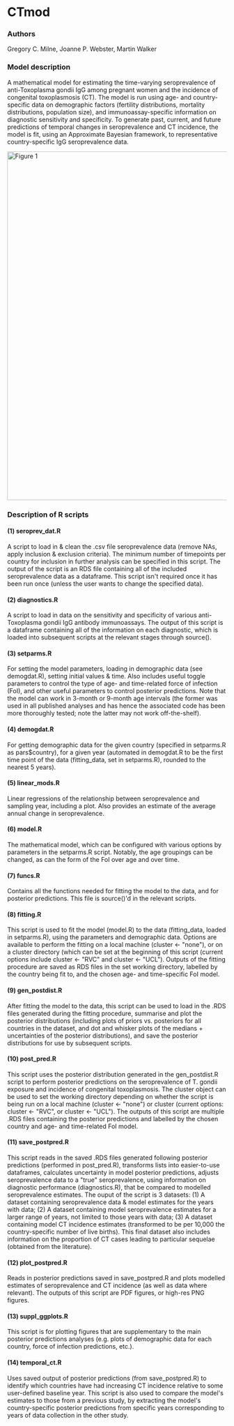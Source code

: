 CTmod
===================
### Authors

Gregory C. Milne, Joanne P. Webster, Martin Walker

### Model description

A mathematical model for estimating the time-varying seroprevalence of anti-Toxoplasma gondii IgG among pregnant women and the incidence of congenital toxoplasmosis (CT). The model is run using age- and country-specific data on demographic factors (fertility distributions, mortality distributions, population size), and immunoassay-specific information on diagnostic sensitivity and specificity. To generate past, current, and future predictions of temporal changes in seroprevalence and CT incidence, the model is fit, using an Approximate Bayesian framework, to representative country-specific IgG seroprevalence data.

<img align="centre" alt="Figure 1" width="800px" src="https://user-images.githubusercontent.com/65221055/162229707-0ce443bc-d6ab-4990-9bf3-e62ed17b9205.png" />

### Description of R scripts

#### (1) seroprev_dat.R

A script to load in & clean the .csv file seroprevalence data (remove NAs, apply inclusion & exclusion criteria). The minimum number of timepoints per country for inclusion in further analysis can be specified in this script. The output of the script is an RDS file containing all of the included seroprevalence data as a dataframe. This script isn't required once it has been run once (unless the user wants to change the specified data).

#### (2) diagnostics.R

A script to load in data on the sensitivity and specificity of various anti-Toxoplasma gondii IgG antibody immunoassays. The output of this script is a dataframe containing all of the information on each diagnostic, which is loaded into subsequent scripts at the relevant stages through source().

#### (3) setparms.R

For setting the model parameters, loading in demographic data (see demogdat.R), setting initial values & time. Also includes useful toggle parameters to control the type of age- and time-related force of infection (FoI), and other useful parameters to control posterior predictions. Note that the model can work in 3-month or 9-month age intervals (the former was used in all published analyses and has hence the associated code has been more thoroughly tested; note the latter may not work off-the-shelf).

#### (4) demogdat.R

For getting demographic data for the given country (specified in setparms.R as pars$country), for a given year (automated in demogdat.R to be the first time point of the data (fitting_data, set in setparms.R), rounded to the nearest 5 years).

#### (5) linear_mods.R

Linear regressions of the relationship between seroprevalence and sampling year, including a plot. Also provides an estimate of the average annual change in seroprevalence.

#### (6) model.R

The mathematical model, which can be configured with various options by parameters in the setparms.R script. Notably, the age groupings can be changed, as can the form of the FoI over age and over time.

#### (7) funcs.R

Contains all the functions needed for fitting the model to the data, and for posterior predictions. This file is source()'d in the relevant scripts.

#### (8) fitting.R

This script is used to fit the model (model.R) to the data (fitting_data, loaded in setparms.R), using the parameters and demographic data. Options are available to perform the fitting on a local machine (cluster \<- "none"), or on a cluster directory (which can be set at the beginning of this script (current options include cluster \<- "RVC" and cluster \<- "UCL"). Outputs of the fitting procedure are saved as RDS files in the set working directory, labelled by the country being fit to, and the chosen age- and time-specific FoI model.

#### (9) gen_postdist.R

After fitting the model to the data, this script can be used to load in the .RDS files generated during the fitting procedure, summarise and plot the posterior distributions (including plots of priors vs. posteriors for all countries in the dataset, and dot and whisker plots of the medians + uncertainties of the posterior distributions), and save the posterior distributions for use by subsequent scripts.

#### (10) post_pred.R

This script uses the posterior distribution generated in the gen_postdist.R script to perform posterior predictions on the seroprevalence of T. gondii exposure and incidence of congenital toxoplasmosis. The cluster object can be used to set the working directory depending on whether the script is being run on a local machine (cluster \<- "none") or cluster (current options: cluster \<- "RVC", or cluster \<- "UCL"). The outputs of this script are multiple .RDS files containing the posterior predictions and labelled by the chosen country and age- and time-related FoI model.

#### (11) save_postpred.R

This script reads in the saved .RDS files generated following posterior predictions (performed in post_pred.R), transforms lists into easier-to-use dataframes, calculates uncertainty in model posterior predictions, adjusts seroprevalence data to a "true" seroprevalence, using information on diagnostic performance (diagnostics.R), that be compared to modelled seroprevalence estimates. The ouput of the script is 3 datasets: (1) A dataset containing seroprevalence data & model estimates for the years with data; (2) A dataset containing model seroprevalence estimates for a larger range of years, not limited to those years with data; (3) A dataset containing model CT incidence estimates (transformed to be per 10,000 the country-specific number of live births). This final dataset also includes information on the proportion of CT cases leading to particular sequelae (obtained from the literature).

#### (12) plot_postpred.R

Reads in posterior predictions saved in save_postpred.R and plots modelled estimates of seroprevalence and CT incidence (as well as data where relevant). The outputs of this script are PDF figures, or high-res PNG figures.

#### (13) suppl_ggplots.R

This script is for plotting figures that are supplementary to the main posterior predictions analyses (e.g. plots of demographic data for each country, force of infection predictions, etc.).

#### (14) temporal_ct.R

Uses saved output of posterior predictions (from save_postpred.R) to identify which countries have had increasing CT incidence relative to some user-defined baseline year. This script is also used to compare the model's estimates to those from a previous study, by extracting the model's country-specific posterior predictions from specific years corresponding to years of data collection in the other study.
